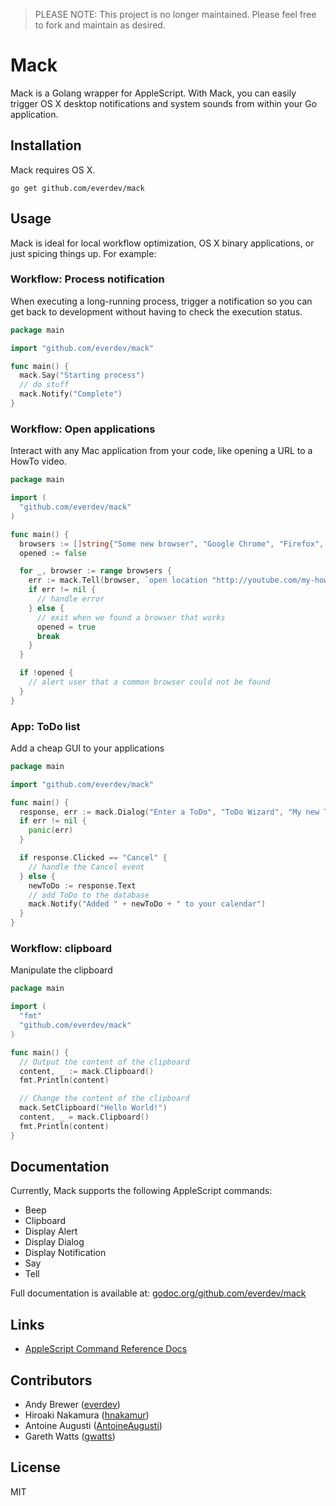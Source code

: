 > PLEASE NOTE: This project is no longer maintained. Please feel free to fork and maintain as desired.

# Mack
Mack is a Golang wrapper for AppleScript. With Mack, you can easily trigger OS X desktop notifications and system sounds from within your Go application.

## Installation
Mack requires OS X.

`go get github.com/everdev/mack`

## Usage
Mack is ideal for local workflow optimization, OS X binary applications, or just spicing things up. For example:

### Workflow: Process notification
When executing a long-running process, trigger a notification so you can get back to development without having to check the execution status.
```go
package main

import "github.com/everdev/mack"

func main() {
  mack.Say("Starting process")
  // do stuff
  mack.Notify("Complete")
}
```

### Workflow: Open applications
Interact with any Mac application from your code, like opening a URL to a HowTo video.
```go
package main

import (
  "github.com/everdev/mack"
)

func main() {
  browsers := []string{"Some new browser", "Google Chrome", "Firefox", "Safari"}
  opened := false

  for _, browser := range browsers {
    err := mack.Tell(browser, `open location "http://youtube.com/my-howto-video"`)
    if err != nil {
      // handle error
    } else {
      // exit when we found a browser that works
      opened = true
      break
    }
  }

  if !opened {
    // alert user that a common browser could not be found
  }
}
```

### App: ToDo list
Add a cheap GUI to your applications
```go
package main

import "github.com/everdev/mack"

func main() {
  response, err := mack.Dialog("Enter a ToDo", "ToDo Wizard", "My new ToDo")
  if err != nil {
    panic(err)
  }

  if response.Clicked == "Cancel" {
    // handle the Cancel event
  } else {
    newToDo := response.Text
    // add ToDo to the database
    mack.Notify("Added " + newToDo + " to your calendar")
  }
}
```

### Workflow: clipboard
Manipulate the clipboard
```go
package main

import (
  "fmt"
  "github.com/everdev/mack"
)

func main() {
  // Output the content of the clipboard
  content, _ := mack.Clipboard()
  fmt.Println(content)

  // Change the content of the clipboard
  mack.SetClipboard("Hello World!")
  content, _ = mack.Clipboard()
  fmt.Println(content)
}
```

## Documentation
Currently, Mack supports the following AppleScript commands:
* Beep
* Clipboard
* Display Alert
* Display Dialog
* Display Notification
* Say
* Tell

Full documentation is available at: [godoc.org/github.com/everdev/mack](http://godoc.org/github.com/everdev/mack)

## Links
* [AppleScript Command Reference Docs](https://developer.apple.com/library/mac/documentation/AppleScript/Conceptual/AppleScriptLangGuide/reference/ASLR_cmds.html)

## Contributors
* Andy Brewer ([everdev](https://github.com/everdev))
* Hiroaki Nakamura ([hnakamur](https://github.com/hnakamur))
* Antoine Augusti ([AntoineAugusti](https://github.com/AntoineAugusti))
* Gareth Watts ([gwatts](https://github.com/gwatts))

## License
MIT
